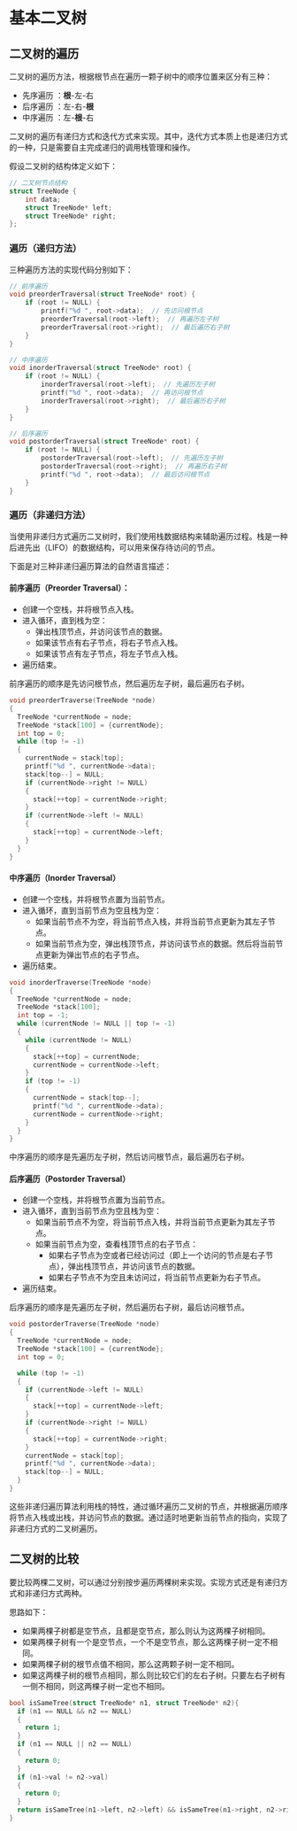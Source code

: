 # 基本二叉树

## 二叉树的遍历

二叉树的遍历方法，根据根节点在遍历一颗子树中的顺序位置来区分有三种：

- 先序遍历 ：**根**-左-右
- 后序遍历 ：左-右-**根**
- 中序遍历 ：左-**根**-右

二叉树的遍历有递归方式和迭代方式来实现。其中，迭代方式本质上也是递归方式的一种，只是需要自主完成递归的调用栈管理和操作。

假设二叉树的结构体定义如下：

```c
// 二叉树节点结构
struct TreeNode {
    int data;
    struct TreeNode* left;
    struct TreeNode* right;
};
```

### 遍历（递归方法）

三种遍历方法的实现代码分别如下：

```c
// 前序遍历
void preorderTraversal(struct TreeNode* root) {
    if (root != NULL) {
        printf("%d ", root->data);  // 先访问根节点
        preorderTraversal(root->left);  // 再遍历左子树
        preorderTraversal(root->right);  // 最后遍历右子树
    }
}

// 中序遍历
void inorderTraversal(struct TreeNode* root) {
    if (root != NULL) {
        inorderTraversal(root->left);  // 先遍历左子树
        printf("%d ", root->data);  // 再访问根节点
        inorderTraversal(root->right);  // 最后遍历右子树
    }
}

// 后序遍历
void postorderTraversal(struct TreeNode* root) {
    if (root != NULL) {
        postorderTraversal(root->left);  // 先遍历左子树
        postorderTraversal(root->right);  // 再遍历右子树
        printf("%d ", root->data);  // 最后访问根节点
    }
}
```

### 遍历（非递归方法）

当使用非递归方式遍历二叉树时，我们使用栈数据结构来辅助遍历过程。栈是一种后进先出（LIFO）的数据结构，可以用来保存待访问的节点。

下面是对三种非递归遍历算法的自然语言描述：

#### 前序遍历（Preorder Traversal）：

- 创建一个空栈，并将根节点入栈。
- 进入循环，直到栈为空：
  - 弹出栈顶节点，并访问该节点的数据。
  - 如果该节点有右子节点，将右子节点入栈。
  - 如果该节点有左子节点，将左子节点入栈。
- 遍历结束。

前序遍历的顺序是先访问根节点，然后遍历左子树，最后遍历右子树。

```c
void preorderTraverse(TreeNode *node)
{
  TreeNode *currentNode = node;
  TreeNode *stack[100] = {currentNode};
  int top = 0;
  while (top != -1)
  {
    currentNode = stack[top];
    printf("%d ", currentNode->data);
    stack[top--] = NULL;
    if (currentNode->right != NULL)
    {
      stack[++top] = currentNode->right;
    }
    if (currentNode->left != NULL)
    {
      stack[++top] = currentNode->left;
    }
  }
}
```

#### 中序遍历（Inorder Traversal）

- 创建一个空栈，并将根节点置为当前节点。
- 进入循环，直到当前节点为空且栈为空：
  - 如果当前节点不为空，将当前节点入栈，并将当前节点更新为其左子节点。
  - 如果当前节点为空，弹出栈顶节点，并访问该节点的数据。然后将当前节点更新为弹出节点的右子节点。
- 遍历结束。

```c
void inorderTraverse(TreeNode *node)
{
  TreeNode *currentNode = node;
  TreeNode *stack[100];
  int top = -1;
  while (currentNode != NULL || top != -1)
  {
    while (currentNode != NULL)
    {
      stack[++top] = currentNode;
      currentNode = currentNode->left;
    }
    if (top != -1)
    {
      currentNode = stack[top--];
      printf("%d ", currentNode->data);
      currentNode = currentNode->right;
    }
  }
}
```

中序遍历的顺序是先遍历左子树，然后访问根节点，最后遍历右子树。

#### 后序遍历（Postorder Traversal）

- 创建一个空栈，并将根节点置为当前节点。
- 进入循环，直到当前节点为空且栈为空：
  - 如果当前节点不为空，将当前节点入栈，并将当前节点更新为其左子节点。
  - 如果当前节点为空，查看栈顶节点的右子节点：
    - 如果右子节点为空或者已经访问过（即上一个访问的节点是右子节点），弹出栈顶节点，并访问该节点的数据。
    - 如果右子节点不为空且未访问过，将当前节点更新为右子节点。
- 遍历结束。

后序遍历的顺序是先遍历左子树，然后遍历右子树，最后访问根节点。

```c
void postorderTraverse(TreeNode *node)
{
  TreeNode *currentNode = node;
  TreeNode *stack[100] = {currentNode};
  int top = 0;

  while (top != -1)
  {
    if (currentNode->left != NULL)
    {
      stack[++top] = currentNode->left;
    }
    if (currentNode->right != NULL)
    {
      stack[++top] = currentNode->right;
    }
    currentNode = stack[top];
    printf("%d ", currentNode->data);
    stack[top--] = NULL;
  }
}
```

这些非递归遍历算法利用栈的特性，通过循环遍历二叉树的节点，并根据遍历顺序将节点入栈或出栈，并访问节点的数据。通过适时地更新当前节点的指向，实现了非递归方式的二叉树遍历。

## 二叉树的比较

要比较两棵二叉树，可以通过分别按步遍历两棵树来实现。实现方式还是有递归方式和非递归方式两种。

思路如下：
+ 如果两棵子树都是空节点，且都是空节点，那么则认为这两棵子树相同。
+ 如果两棵子树有一个是空节点，一个不是空节点，那么这两棵子树一定不相同。
+ 如果两棵子树的根节点值不相同，那么这两颗子树一定不相同。
+ 如果这两棵子树的根节点相同，那么则比较它们的左右子树。只要左右子树有一侧不相同，则这两棵子树一定也不相同。

```c
bool isSameTree(struct TreeNode* n1, struct TreeNode* n2){
  if (n1 == NULL && n2 == NULL)
  {
    return 1;
  }
  if (n1 == NULL || n2 == NULL)
  {
    return 0;
  }
  if (n1->val != n2->val)
  {
    return 0;
  }
  return isSameTree(n1->left, n2->left) && isSameTree(n1->right, n2->right);
}
```
